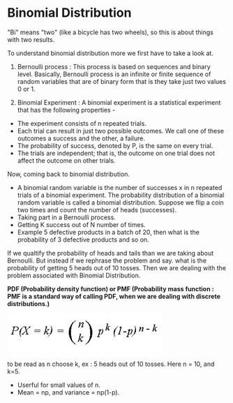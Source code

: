 # Binomial Distribution
"Bi" means "two" (like a bicycle has two wheels), so this is about things with two results.

To understand binomial distribution more we first have to take a look at.
 
 1) Bernoulli process :  This process is based on sequences and binary level. Basically, Bernoulli process is an infinite or finite sequence of random variables that are of binary form that is they take just two values 0 or 1.
 
 2) Binomial Experiment : A binomial experiment is a statistical experiment that has the following properties -
- The experiment consists of n repeated trials.
- Each trial can result in just two possible outcomes. We call one of these outcomes a success and the other, a failure.
- The probability of success, denoted by P, is the same on every trial.
- The trials are independent; that is, the outcome on one trial does not affect the outcome on other trials.

Now, coming back to binomial distribution.

- A binomial random variable is the number of successes x in n repeated trials of a binomial experiment. The probability distribution of a binomial random variable is called a binomial distribution. Suppose we flip a coin two times and count the number of heads (successes).
- Taking part in a Bernoulli process.
- Getting K success out of N number of times.
- Example 5 defective products in a batch of 20, then what is the probability of 3 defective products and so on.

If we qualtify the probability of heads and tails than we are taking about Bernoulli. But instead if we rephrase the problem and say. what is the probability of getting 5 heads out of 10 tosses. Then we are dealing with the problem associated with Binomial Distribution.

**PDF (Probability density function)
or PMF (Probability mass function : PMF is a standard way of calling PDF, when we are dealing with discrete distributions.)**

![alt text](https://raw.githubusercontent.com/AbhishekKumar4/Data-Analytics/master/Probability%20Distributions%20and%20Random%20Variables/2.%20Binomial%20Distribution/binprob.gif)

to be read as n choose k, ex : 5 heads out of 10 tosses.
Here n = 10, and k=5.

 - Userful for small values of n.
 - Mean = np, and variance = np(1-p).
 
 
